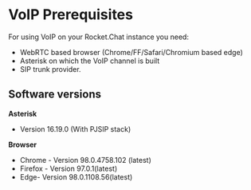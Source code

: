 # VoIP Prerequisites

For using VoIP on your Rocket.Chat instance you need:

* WebRTC based browser (Chrome/FF/Safari/Chromium based edge)
* Asterisk on which the VoIP channel is built
* SIP trunk provider.

## Software versions

**Asterisk**

* Version 16.19.0 (With PJSIP stack)

**Browser**

* Chrome - Version 98.0.4758.102 (latest)
* Firefox - Version 97.0.1(latest)
* Edge- Version 98.0.1108.56(latest)
